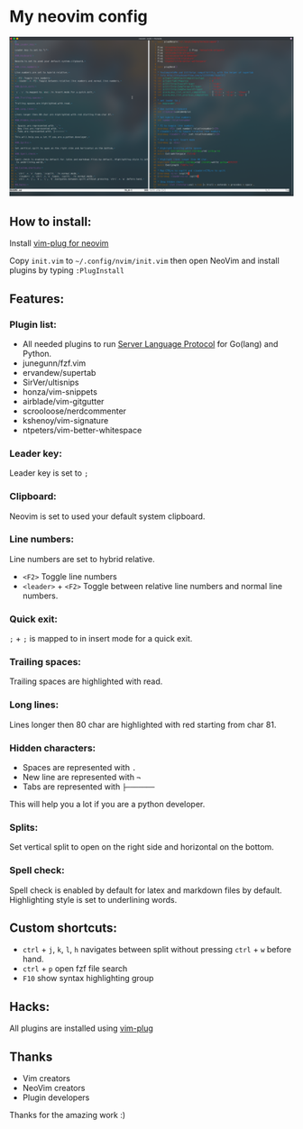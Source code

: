 # My neovim config

![Screenshot](Screenshot.png)

## How to install:

Install [vim-plug for neovim](https://github.com/junegunn/vim-plug#neovim)

Copy `init.vim` to `~/.config/nvim/init.vim` then open NeoVim and install plugins by typing `:PlugInstall`

## Features:

### Plugin list:

* All needed plugins to run [Server Language Protocol](https://microsoft.github.io/language-server-protocol/) for Go(lang) and Python.
* junegunn/fzf.vim
* ervandew/supertab
* SirVer/ultisnips
* honza/vim-snippets
* airblade/vim-gitgutter
* scrooloose/nerdcommenter
* kshenoy/vim-signature
* ntpeters/vim-better-whitespace

### Leader key:

Leader key is set to `;`

### Clipboard:

Neovim is set to used your default system clipboard.

### Line numbers:

Line numbers are set to hybrid relative.

* `<F2>` Toggle line numbers
* `<leader>` + `<F2>` Toggle between relative line numbers and normal line numbers.

### Quick exit:

`;` + `;` is mapped to <esc> in insert mode for a quick exit.

### Trailing spaces:

Trailing spaces are highlighted with read.

### Long lines:

Lines longer then 80 char are highlighted with red starting from char 81.

### Hidden characters:

* Spaces are represented with `.`
* New line are represented with `¬`
* Tabs are represented with `├───────`

This will help you a lot if you are a python developer.

### Splits:

Set vertical split to open on the right side and horizontal on the bottom.

### Spell check:

Spell check is enabled by default for latex and markdown files by default. Highlighting style is set to underlining words.

## Custom shortcuts:

* `ctrl` + `j`, `k`, `l`, `h` navigates between split without pressing `ctrl` + `w` before hand.
* `ctrl` + `p` open fzf file search
*  `F10` show syntax highlighting group

## Hacks:

All plugins are installed using [vim-plug](https://github.com/junegunn/vim-plug)

## Thanks

* Vim creators
* NeoVim creators
* Plugin developers

Thanks for the amazing work :)

